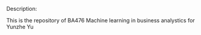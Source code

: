 Description:

This is the repository of BA476 Machine learning in business analystics for Yunzhe Yu
